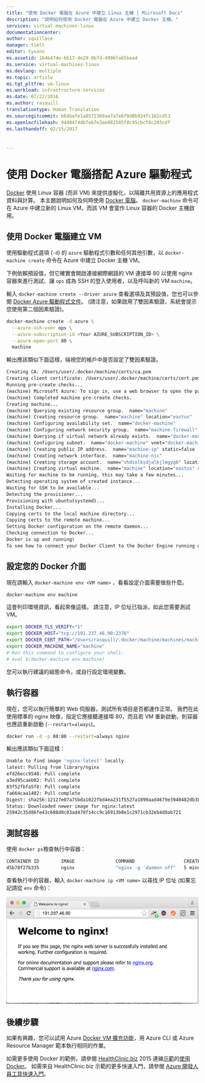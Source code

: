 ```yaml
---
title: "使用 Docker 電腦在 Azure 中建立 Linux 主機 | Microsoft Docs"
description: "說明如何使用 Docker 電腦在 Azure 中建立 Docker 主機。"
services: virtual-machines-linux
documentationcenter: 
author: squillace
manager: timlt
editor: tysonn
ms.assetid: 164b47de-6b17-4e29-8b7d-4996fa65bea4
ms.service: virtual-machines-linux
ms.devlang: multiple
ms.topic: article
ms.tgt_pltfrm: vm-linux
ms.workload: infrastructure-services
ms.date: 07/22/2016
ms.author: rasquill
translationtype: Human Translation
ms.sourcegitcommit: b64bafe1a8572369aa7a7e6f0d8b924fc182cd53
ms.openlocfilehash: 9440474db7eb7e3ae082505f8c95cbcf8c285cdf
ms.lasthandoff: 02/15/2017


---
```

# <a name="use-docker-machine-with-the-azure-driver"></a>使用 Docker 電腦搭配 Azure 驅動程式
[Docker](https://www.docker.com/) 使用 Linux 容器 (而非 VM) 來提供虛擬化，以隔離共用資源上的應用程式資料與計算。 本主題說明如何及何時使用 [Docker 電腦](https://docs.docker.com/machine/)。 `docker-machine` 命令可在 Azure 中建立新的 Linux VM，而該 VM 會當作 Linux 容器的 Docker 主機啟用。

## <a name="create-vms-with-docker-machine"></a>使用 Docker 電腦建立 VM
使用驅動程式選項 (`-d`) 的 `azure` 驅動程式引數和任何其他引數，以 `docker-machine create` 命令在 Azure 中建立 Docker 主機 VM。 

下例依賴預設值，但它確實會開啟連接網際網路的 VM 連接埠 80 以使用 nginx 容器來進行測試、讓 `ops` 成為 SSH 的登入使用者，以及呼叫新的 VM `machine`。 

輸入 `docker-machine create --driver azure` 查看選項及其預設值，您也可以參閱 [Docker Azure 驅動程式文件](https://docs.docker.com/machine/drivers/azure/)。 (請注意，如果啟用了雙因素驗證，系統會提示您使用第二個因素驗證)。

```bash
docker-machine create -d azure \
  --azure-ssh-user ops \
  --azure-subscription-id <Your AZURE_SUBSCRIPTION_ID> \
  --azure-open-port 80 \
  machine
```

輸出應該類似下面這樣，端視您的帳戶中是否設定了雙因素驗證。

```bash
Creating CA: /Users/user/.docker/machine/certs/ca.pem
Creating client certificate: /Users/user/.docker/machine/certs/cert.pem
Running pre-create checks...
(machine) Microsoft Azure: To sign in, use a web browser to open the page https://aka.ms/devicelogin. Enter the code <code> to authenticate.
(machine) Completed machine pre-create checks.
Creating machine...
(machine) Querying existing resource group.  name="machine"
(machine) Creating resource group.  name="machine" location="eastus"
(machine) Configuring availability set.  name="docker-machine"
(machine) Configuring network security group.  name="machine-firewall" location="eastus"
(machine) Querying if virtual network already exists.  name="docker-machine-vnet" location="eastus"
(machine) Configuring subnet.  name="docker-machine" vnet="docker-machine-vnet" cidr="192.168.0.0/16"
(machine) Creating public IP address.  name="machine-ip" static=false
(machine) Creating network interface.  name="machine-nic"
(machine) Creating storage account.  name="vhdsolksdjalkjlmgyg6" location="eastus"
(machine) Creating virtual machine.  name="machine" location="eastus" size="Standard_A2" username="ops" osImage="canonical:UbuntuServer:15.10:latest"
Waiting for machine to be running, this may take a few minutes...
Detecting operating system of created instance...
Waiting for SSH to be available...
Detecting the provisioner...
Provisioning with ubuntu(systemd)...
Installing Docker...
Copying certs to the local machine directory...
Copying certs to the remote machine...
Setting Docker configuration on the remote daemon...
Checking connection to Docker...
Docker is up and running!
To see how to connect your Docker Client to the Docker Engine running on this virtual machine, run: docker-machine env machine
```

## <a name="configure-your-docker-shell"></a>設定您的 Docker 介面
現在請輸入 `docker-machine env <VM name>` ，看看設定介面需要做些什麼。 

```bash
docker-machine env machine
```

這會列印環境資訊，看起來像這樣。 請注意，IP 位址已指派，如此您需要測試 VM。

```bash
export DOCKER_TLS_VERIFY="1"
export DOCKER_HOST="tcp://191.237.46.90:2376"
export DOCKER_CERT_PATH="/Users/rasquill/.docker/machine/machines/machine"
export DOCKER_MACHINE_NAME="machine"
# Run this command to configure your shell:
# eval $(docker-machine env machine)
```

您可以執行建議的組態命令，或自行設定環境變數。 

## <a name="run-a-container"></a>執行容器
現在，您可以執行簡單的 Web 伺服器，測試所有項目是否都運作正常。 我們在此使用標準的 nginx 映像，指定它應接聽連接埠 80，而且若 VM 重新啟動，則容器也應該重新啟動 (`--restart=always`)。 

```bash
docker run -d -p 80:80 --restart=always nginx
```

輸出應該類似下面這樣：

```bash
Unable to find image 'nginx:latest' locally
latest: Pulling from library/nginx
efd26ecc9548: Pull complete
a3ed95caeb02: Pull complete
83f52fbfa5f8: Pull complete
fa664caa1402: Pull complete
Digest: sha256:12127e07a75bda1022fbd4ea231f5527a1899aad4679e3940482db3b57383b1d
Status: Downloaded newer image for nginx:latest
25942c35d86fe43c688d0c03ad478f14cc9c16913b0e1c2971cb32eb4d0ab721
```

## <a name="test-the-container"></a>測試容器
使用 `docker ps`檢查執行中容器：

```bash
CONTAINER ID        IMAGE               COMMAND                  CREATED             STATUS              PORTS                         NAMES
d5b78f27b335        nginx               "nginx -g 'daemon off"   5 minutes ago       Up 5 minutes        0.0.0.0:80->80/tcp, 443/tcp   goofy_mahavira
```

查看執行中的容器，輸入 `docker-machine ip <VM name>` 以尋找 IP 位址 (如果忘記請從 `env` 命令)：

![執行 ngnix 容器](./media/virtual-machines-linux-docker-machine/nginxsuccess.png)

## <a name="next-steps"></a>後續步驟
如果有興趣，您可以試用 Azure [Docker VM 擴充功能](virtual-machines-linux-dockerextension.md?toc=%2fazure%2fvirtual-machines%2flinux%2ftoc.json)，用 Azure CLI 或 Azure Resource Manager 範本執行相同的作業。 

如需更多使用 Docker 的範例，請參閱 [HealthClinic.biz](https://github.com/Microsoft/HealthClinic.biz) 2015 連線[示範](https://blogs.msdn.microsoft.com/visualstudio/2015/12/08/connectdemos-2015-healthclinic-biz/)的[使用 Docker](https://github.com/Microsoft/HealthClinic.biz/wiki/Working-with-Docker)。 如需來自 HealthClinic.biz 示範的更多快速入門，請參閱 [Azure 開發人員工具快速入門](https://github.com/Microsoft/HealthClinic.biz/wiki/Azure-Developer-Tools-Quickstarts)。


